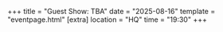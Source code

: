 +++
title = "Guest Show: TBA"
date = "2025-08-16"
template = "eventpage.html"
[extra]
location = "HQ"
time = "19:30"
+++
